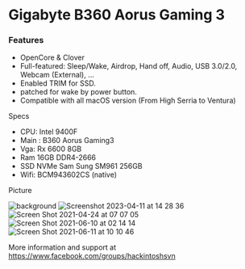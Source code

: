 # Gigabyte B360 Aorus Gaming 3
### Features
- OpenCore & Clover
- Full-featured: Sleep/Wake, Airdrop, Hand off, Audio, USB 3.0/2.0, Webcam (External), ...
- Enabled TRIM for SSD.
- patched for wake by power button.
- Compatible with all macOS version (From High Serria to Ventura)

Specs
- CPU: Intel 9400F
- Main : B360 Aorus Gaming3
- Vga: Rx 6600 8GB
- Ram 16GB DDR4-2666
- SSD NVMe Sam Sung SM961 256GB
- Wifi: BCM943602CS (native)

Picture

![background](https://user-images.githubusercontent.com/72862070/207305817-f5f5cddf-3457-4ec2-847f-2c4907d4483d.png)
![Screenshot 2023-04-11 at 14 28 36](https://user-images.githubusercontent.com/72862070/235925162-94cf1eca-47cf-4ab3-9f7f-29da37574561.jpg)
![Screen Shot 2021-04-24 at 07 07 05](https://user-images.githubusercontent.com/72862070/123786782-4a06fa80-d904-11eb-9e6e-ee3661e34724.png)
![Screen Shot 2021-06-10 at 02 14 14](https://user-images.githubusercontent.com/72862070/123786893-6c991380-d904-11eb-8527-cba3acc42123.png)
![Screen Shot 2021-06-11 at 10 10 46](https://user-images.githubusercontent.com/72862070/123786955-7de22000-d904-11eb-8e08-34a6e278db9e.png)


More information and support at https://www.facebook.com/groups/hackintoshsvn
